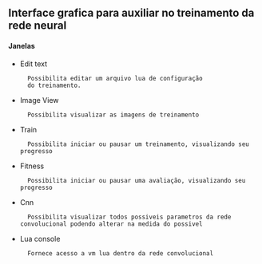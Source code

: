 ## Interface grafica para auxiliar no treinamento da rede neural

#### Janelas
* Edit text 
        
        Possibilita editar um arquivo lua de configuração 
        do treinamento. 

* Image View
        
        Possibilita visualizar as imagens de treinamento


* Train 
        
        Possibilita iniciar ou pausar um treinamento, visualizando seu progresso

* Fitness

        Possibilita iniciar ou pausar uma avaliação, visualizando seu progresso


* Cnn

        Possibilita visualizar todos possiveis parametros da rede convolucional podendo alterar na medida do possivel


* Lua console
        
        Fornece acesso a vm lua dentro da rede convolucional

